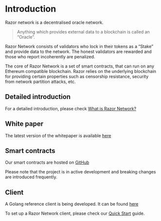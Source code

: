 # Introduction

Razor network is a decentralised oracle network.

> Anything which provides external data to a blockchain is called an “Oracle”.

 Razor Network consists of validators who lock in their tokens as a “Stake” and provide data to the network. The honest validators are rewarded and those who report incoherently are penalized.

The core of Razor Network is a set of smart contracts, that can run on any Ethereum compatible blockchain. Razor relies on the underlying blockchain for providing certain properties such as censorship resistance, security from network partition attacks, etc.

## Detailed introduction
For a detailed introduction, please check [What is Razor Network?](explainer.md)

## White paper
The latest version of the whitepaper is available [here](https://razor.network/whitepaper.pdf)

## Smart contracts
Our smart contracts are hosted on [GitHub](https://github.com/razor-network/contracts)

Please note that the project is in active development and breaking changes are introduced frequently.

## Client
A Golang reference client is being developed. It can be found [here](https://github.com/razor-network/razor-go)

To set up a Razor Network client, please check our [Quick Start](Quickstart/Stake.md) guide.